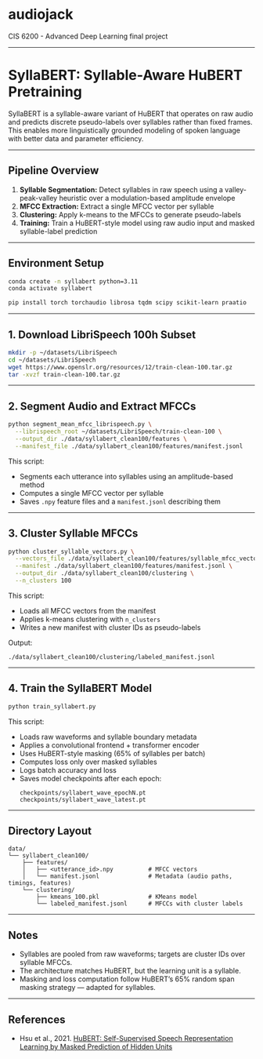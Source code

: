 # audiojack
CIS 6200 - Advanced Deep Learning final project

---
# SyllaBERT: Syllable-Aware HuBERT Pretraining

SyllaBERT is a syllable-aware variant of HuBERT that operates on raw audio and predicts discrete pseudo-labels over syllables rather than fixed frames. This enables more linguistically grounded modeling of spoken language with better data and parameter efficiency.

---

## Pipeline Overview

1. **Syllable Segmentation:** Detect syllables in raw speech using a valley-peak-valley heuristic over a modulation-based amplitude envelope  
2. **MFCC Extraction:** Extract a single MFCC vector per syllable  
3. **Clustering:** Apply k-means to the MFCCs to generate pseudo-labels  
4. **Training:** Train a HuBERT-style model using raw audio input and masked syllable-label prediction

---

## Environment Setup

```bash
conda create -n syllabert python=3.11
conda activate syllabert

pip install torch torchaudio librosa tqdm scipy scikit-learn praatio
```

---

## 1. Download LibriSpeech 100h Subset

```bash
mkdir -p ~/datasets/LibriSpeech
cd ~/datasets/LibriSpeech
wget https://www.openslr.org/resources/12/train-clean-100.tar.gz
tar -xvzf train-clean-100.tar.gz
```

---

## 2. Segment Audio and Extract MFCCs

```bash
python segment_mean_mfcc_librispeech.py \
  --librispeech_root ~/datasets/LibriSpeech/train-clean-100 \
  --output_dir ./data/syllabert_clean100/features \
  --manifest_file ./data/syllabert_clean100/features/manifest.jsonl
```

This script:
- Segments each utterance into syllables using an amplitude-based method
- Computes a single MFCC vector per syllable
- Saves `.npy` feature files and a `manifest.jsonl` describing them

---

## 3. Cluster Syllable MFCCs

```bash
python cluster_syllable_vectors.py \
  --vectors_file ./data/syllabert_clean100/features/syllable_mfcc_vectors.npy \
  --manifest ./data/syllabert_clean100/features/manifest.jsonl \
  --output_dir ./data/syllabert_clean100/clustering \
  --n_clusters 100
```

This script:
- Loads all MFCC vectors from the manifest
- Applies k-means clustering with `n_clusters`
- Writes a new manifest with cluster IDs as pseudo-labels

Output:
```
./data/syllabert_clean100/clustering/labeled_manifest.jsonl
```

---

## 4. Train the SyllaBERT Model

```bash
python train_syllabert.py
```

This script:
- Loads raw waveforms and syllable boundary metadata
- Applies a convolutional frontend + transformer encoder
- Uses HuBERT-style masking (65% of syllables per batch)
- Computes loss only over masked syllables
- Logs batch accuracy and loss
- Saves model checkpoints after each epoch:
  ```
  checkpoints/syllabert_wave_epochN.pt
  checkpoints/syllabert_wave_latest.pt
  ```

---

## Directory Layout

```
data/
└── syllabert_clean100/
    ├── features/
    │   ├── <utterance_id>.npy          # MFCC vectors
    │   └── manifest.jsonl              # Metadata (audio paths, timings, features)
    └── clustering/
        ├── kmeans_100.pkl              # KMeans model
        └── labeled_manifest.jsonl      # MFCCs with cluster labels
```

---

## Notes

- Syllables are pooled from raw waveforms; targets are cluster IDs over syllable MFCCs.
- The architecture matches HuBERT, but the learning unit is a syllable.
- Masking and loss computation follow HuBERT’s 65% random span masking strategy — adapted for syllables.

---

## References

- Hsu et al., 2021. [HuBERT: Self-Supervised Speech Representation Learning by Masked Prediction of Hidden Units](https://arxiv.org/abs/2106.07447)
